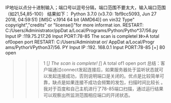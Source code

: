 IP地址以点分十进制输入；端口号以逗号分隔，端口范围不要太大，输入端口范围（如21,54,85-100）
结果如下：
Python 3.7.0 (v3.7.0: 1bf9cc5093, Jun 27 2018, 04:59:51) [IMSC v.1914 64 bit (AMD64)] on vin32
Type" copyright","credits" or "license()"for more informat ion.
RESTART: C:/Users/Administrator/ppDat a/Local/Programs/Python/Pytho*37/56.py
Input IP :119.75.217.26
Input PORT:78-85
The scan is completel
》》>A total of0open port
RESTART: C:/Users/Administrat or/ AppDat a/Local/Progr ams/PythorVPython37/56. PY
Input IP :192. 168.0.1
Input PORT:78-85
[+] 80 open
>>>1
[*] The scan is complete!
[*] A total of1 open port
总结：客户端通过connect发起连接后，如果服务器处于监听状态就可以发起连接成功，否则说明端口是关闭的。优点是比较简单可靠，缺点是如果连接不成功会频繁的发包，扫描时间比较长 。我对于百度和自己主机进行了78-85端口扫描，通过运行结果可以观察出所监测范围相应端口的开闭状态。
